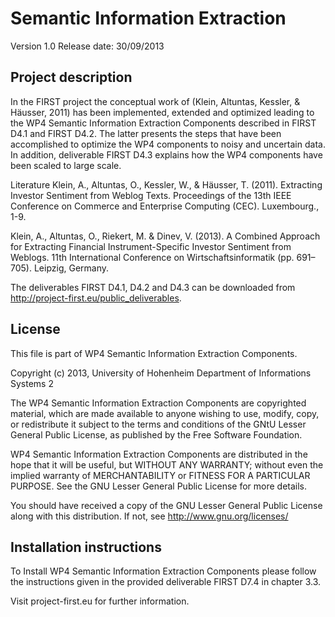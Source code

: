 Semantic Information Extraction
=============================

Version 1.0
Release date: 30/09/2013

Project description
-------------------------------------------------------------------------------

In  the  FIRST  project  the  conceptual  work  of  (Klein,  Altuntas,  Kessler,  &  Häusser,  2011)  has 
been  implemented,  extended  and  optimized  leading  to  the  WP4  Semantic  Information Extraction  Components  described  in  FIRST D4.1 and  FIRST  D4.2.  The  latter  presents  the  steps  that  have  been 
accomplished  to  optimize  the  WP4  components  to  noisy  and  uncertain  data.  In  addition, 
deliverable  FIRST D4.3 explains how the WP4 components have been scaled to large scale. 

Literature
Klein, A., Altuntas, O., Kessler, W., & Häusser, T. (2011). Extracting Investor Sentiment from 
Weblog Texts. Proceedings of the 13th IEEE Conference on Commerce and Enterprise 
Computing (CEC). Luxembourg., 1-9. 

Klein, A., Altuntas, O., Riekert, M. & Dinev, V. (2013). A Combined Approach for Extracting Financial Instrument-Specific Investor Sentiment from Weblogs. 11th International Conference on Wirtschaftsinformatik (pp. 691–705). Leipzig, Germany.

The deliverables FIRST D4.1, D4.2 and D4.3 can be downloaded from http://project-first.eu/public_deliverables.

License
-------------------------------------------------------------------------------

This file is part of WP4  Semantic  Information Extraction  Components.

Copyright (c) 2013, University of Hohenheim Department of Informations Systems 2

The WP4 Semantic Information Extraction Components are copyrighted material, which are made available to anyone wishing to use, modify,
copy, or redistribute it subject to the terms and conditions of the GNtU Lesser
General Public License, as published by the Free Software Foundation.

WP4  Semantic Information Extraction Components are distributed in the hope that it will be useful,
but WITHOUT ANY WARRANTY; without even the implied warranty of MERCHANTABILITY
or FITNESS FOR A PARTICULAR PURPOSE.  See the GNU Lesser General Public License
for more details.

You should have received a copy of the GNU Lesser General Public License
along with this distribution. If not, see <http://www.gnu.org/licenses/>

Installation instructions
-------------------------------------------------------------------------------

To Install  WP4  Semantic  Information  Extraction  Components please follow the instructions given in the provided deliverable FIRST D7.4 in chapter 3.3.


Visit project-first.eu for further information.

